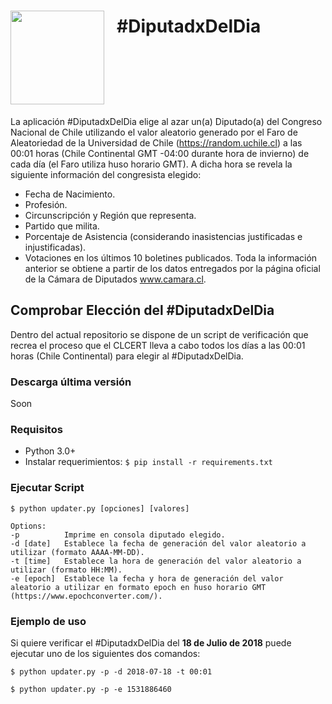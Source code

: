 <h1 style="line-height: 50px; display: flex">
  <img src="https://www.clcert.cl/img/clcert_oscuro.svg" style="width: 150px; padding-right: 20px"/>
  <div>#DiputadxDelDia</div>
</h1>

La aplicación #DiputadxDelDia elige al azar un(a) Diputado(a) del Congreso Nacional de Chile utilizando el valor aleatorio generado por el Faro de Aleatoriedad de la Universidad de Chile (https://random.uchile.cl) a las 00:01 horas (Chile Continental GMT -04:00 durante hora de invierno) de cada día (el Faro utiliza huso horario GMT). A dicha hora se revela la siguiente información del congresista elegido:
* Fecha de Nacimiento.
* Profesión.
* Circunscripción y Región que representa.
* Partido que milita.
* Porcentaje de Asistencia (considerando inasistencias justificadas e injustificadas).
* Votaciones en los últimos 10 boletines publicados.
Toda la información anterior se obtiene a partir de los datos entregados por la página oficial de la Cámara de Diputados www.camara.cl.

## Comprobar Elección del #DiputadxDelDia

Dentro del actual repositorio se dispone de un script de verificación que recrea el proceso que el CLCERT lleva a cabo todos los días a las 00:01 horas (Chile Continental) para elegir al #DiputadxDelDia.

### Descarga última versión

Soon

### Requisitos

* Python 3.0+
* Instalar requerimientos: `$ pip install -r requirements.txt`

### Ejecutar Script

```
$ python updater.py [opciones] [valores]

Options:
-p          Imprime en consola diputado elegido.
-d [date]   Establece la fecha de generación del valor aleatorio a utilizar (formato AAAA-MM-DD).
-t [time]   Establece la hora de generación del valor aleatorio a utilizar (formato HH:MM).
-e [epoch]  Establece la fecha y hora de generación del valor aleatorio a utilizar en formato epoch en huso horario GMT (https://www.epochconverter.com/).
```

### Ejemplo de uso

Si quiere verificar el #DiputadxDelDia del **18 de Julio de 2018** puede ejecutar uno de los siguientes dos comandos:

```
$ python updater.py -p -d 2018-07-18 -t 00:01
```
```
$ python updater.py -p -e 1531886460
```
